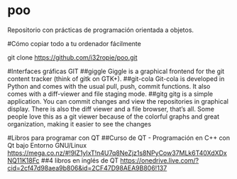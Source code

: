 poo
===

Repositorio con prácticas de programación orientada a objetos.

#Cómo copiar todo a tu ordenador fácilmente

git clone https://github.com/i32ropie/poo.git

#Interfaces gráficas GIT
##giggle
Giggle is a graphical frontend for the git content tracker (think of gitk on GTK+). 
##git-cola
Git-cola is developed in Python and comes with the usual pull, push, commit functions. It also comes with a diff-viewer and file staging mode.
##gitg
gitg is a simple application. You can commit changes and view the repositories in graphical display. There is also the diff viewer and a file browser, that’s all. Some people love this as a git viewer because of the colorful graphs and great organization, making it easier to see the changes

#Libros para programar con QT
##Curso de QT - Programación en C++ con Qt bajo Entorno GNU/Linux
https://mega.co.nz/#!9lZ1yIxT!n4U7q8NeZjz1s8NPyCow37MLk6T40XdXDxNQ11K18Fc
##4 libros en inglés de QT
https://onedrive.live.com/?cid=2cf47d98aea9b806&id=2CF47D98AEA9B806!137




